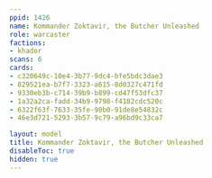 ```yaml
---
ppid: 1426
name: Kommander Zoktavir, the Butcher Unleashed
role: warcaster
factions:
- khador
scans: 6
cards:
- c320649c-10e4-3b77-9dc4-bfe5bdc3dae3
- 829521ea-b7f7-3323-a615-8d0327c471fd
- 9330eb3b-c714-39b9-b899-cd47f53dfc37
- 1a32a2ca-fadd-34b9-9798-f4182cdc520c
- 6322f63f-7633-35fe-90b0-91de8e54832c
- 46e3d721-5293-3b57-9c79-a96bd9c33ca7

layout: model
title: Kommander Zoktavir, the Butcher Unleashed
disableToc: true
hidden: true
---
```

